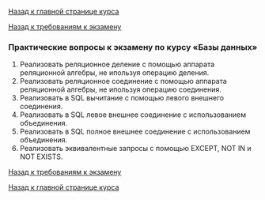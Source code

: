 [Назад к главной странице курса](https://github.com/db-course/syllabus)

[Назад к требованиям к экзамену](https://github.com/db-course/syllabus/blob/master/exam/exam.md)

### Практические вопросы к экзамену по курсу «Базы данных»

1. Реализовать реляционное деление с помощью аппарата реляционной алгебры, не ипользуя операцию деления.
2. Реализовать реляционное соединение с помощью аппарата реляционной алгебры, не ипользуя операцию соединения.
3. Реализовать в SQL вычитание с помощью левого внешнего соединения.
4. Реализовать в SQL левое внешнее соединение с использованием объединения.
5. Реализовать в SQL полное внешнее соединение с использованием объединения.
6. Реализовать эквивалентные запросы с помощью EXCEPT, NOT IN и NOT EXISTS.

[Назад к требованиям к экзамену](https://github.com/db-course/syllabus/blob/master/exam/exam.md)

[Назад к главной странице курса](https://github.com/db-course/syllabus)
